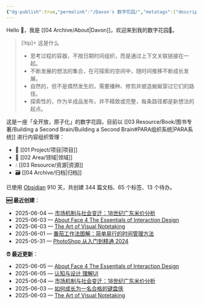 ```yaml
---
{"dg-publish":true,"permalink":"/Davon's 数字花园/","metatags":{"description":"这里是 🏡Davon的数字花园，是个人不断发展的想法的集合，作为半成品的思考，在可探索的空间中，随时间推移不断播种、修剪、塑造","og:site_name":"DavonOs","og:title":"Davon 的数字花园","og:type":"article","og:url":"https://zuji.eu.org","og:image":"https://wp.technologyreview.com/wp-content/uploads/2020/08/digital-garden_web.jpg","og:image:width":"400","og:image:alt":"articlecover","og:locale":"zh_cn"},"tags":["gardenEntry"],"created":"2023-06-03T20:26:48.504+08:00","updated":"2025-05-08T09:47:53.014+08:00"}
---
```


Hello 👋，我是 [[04 Archive/About\|Davon]]，欢迎来到我的数字花园🌱。

>[!tip]+ 这是什么
>- 思考过程的容器，不按日期时间组织，而是通过上下文关联链接在一起。
>- 不断发展的想法的集合，在可探索的空间中，随时间推移不断成长发展。
>- 自然的，但不是偶然发生的，需要播种、修剪并塑造蜿蜒穿过它们的路径。
>- 探索性的，作为半成品发布，并不精致或完整，每条路径都是新想法的起点。

这是一座「全开放，原子化」的数字花园，目前以 [[03 Resource/Book/图书专著/Building a Second Brain/Building a Second Brain#PARA组织系统\|PARA系统]] 进行内容组织管理：
- 🎯 [[01 Project/项目\|项目]]
- 🔖 [[02 Area/领域\|领域]]
- 💧 [[03 Resource/资源\|资源]]
 - 🗃️ [[04 Archive/归档\|归档]]

<p><span>已使用 <a data-tooltip-position="top" aria-label="https://obsidian.md/" rel="noopener nofollow" class="external-link" href="https://obsidian.md/" target="_blank">Obsidian</a> 910 天，共创建 344 篇文档、65 个标签、13 个待办。 <br></span></p>

**🆕 最近创建**：
<div><ul class="dataview list-view-ul"><li><span>2025-06-04 — <a data-tooltip-position="top" aria-label="03 Resource/Book/图书专著/市场机制与社会变迁：18世纪广东米价分析.md" data-href="03 Resource/Book/图书专著/市场机制与社会变迁：18世纪广东米价分析.md" href="03 Resource/Book/图书专著/市场机制与社会变迁：18世纪广东米价分析.md" class="internal-link" target="_blank" rel="noopener nofollow">市场机制与社会变迁：18世纪广东米价分析</a></span></li><li><span>2025-06-03 — <a data-tooltip-position="top" aria-label="03 Resource/Book/图书专著/About Face 4 The Essentials of Interaction Design.md" data-href="03 Resource/Book/图书专著/About Face 4 The Essentials of Interaction Design.md" href="03 Resource/Book/图书专著/About Face 4 The Essentials of Interaction Design.md" class="internal-link" target="_blank" rel="noopener nofollow">About Face 4 The Essentials of Interaction Design</a></span></li><li><span>2025-06-03 — <a data-tooltip-position="top" aria-label="03 Resource/Book/图书专著/The Art of Visual Notetaking.md" data-href="03 Resource/Book/图书专著/The Art of Visual Notetaking.md" href="03 Resource/Book/图书专著/The Art of Visual Notetaking.md" class="internal-link" target="_blank" rel="noopener nofollow">The Art of Visual Notetaking</a></span></li><li><span>2025-06-01 — <a data-tooltip-position="top" aria-label="03 Resource/Book/图书专著/番茄工作法图解：简单易行的时间管理方法.md" data-href="03 Resource/Book/图书专著/番茄工作法图解：简单易行的时间管理方法.md" href="03 Resource/Book/图书专著/番茄工作法图解：简单易行的时间管理方法.md" class="internal-link" target="_blank" rel="noopener nofollow">番茄工作法图解：简单易行的时间管理方法</a></span></li><li><span>2025-05-31 — <a data-tooltip-position="top" aria-label="02 Area/设计/PhotoShop 从入门到精通 2024.md" data-href="02 Area/设计/PhotoShop 从入门到精通 2024.md" href="02 Area/设计/PhotoShop 从入门到精通 2024.md" class="internal-link" target="_blank" rel="noopener nofollow">PhotoShop 从入门到精通 2024</a></span></li></ul></div>

**⏰ 最近更新**：
<div><ul class="dataview list-view-ul"><li><span>2025-06-05 — <a data-tooltip-position="top" aria-label="03 Resource/Book/图书专著/About Face 4 The Essentials of Interaction Design.md" data-href="03 Resource/Book/图书专著/About Face 4 The Essentials of Interaction Design.md" href="03 Resource/Book/图书专著/About Face 4 The Essentials of Interaction Design.md" class="internal-link" target="_blank" rel="noopener nofollow">About Face 4 The Essentials of Interaction Design</a></span></li><li><span>2025-06-05 — <a data-tooltip-position="top" aria-label="03 Resource/Book/图书专著/认知与设计 理解UI.md" data-href="03 Resource/Book/图书专著/认知与设计 理解UI.md" href="03 Resource/Book/图书专著/认知与设计 理解UI.md" class="internal-link" target="_blank" rel="noopener nofollow">认知与设计 理解UI</a></span></li><li><span>2025-06-04 — <a data-tooltip-position="top" aria-label="03 Resource/Book/图书专著/市场机制与社会变迁：18世纪广东米价分析.md" data-href="03 Resource/Book/图书专著/市场机制与社会变迁：18世纪广东米价分析.md" href="03 Resource/Book/图书专著/市场机制与社会变迁：18世纪广东米价分析.md" class="internal-link" target="_blank" rel="noopener nofollow">市场机制与社会变迁：18世纪广东米价分析</a></span></li><li><span>2025-06-03 — <a data-tooltip-position="top" aria-label="02 Area/内容创作/如何成长为一名合格的键盘侠.md" data-href="02 Area/内容创作/如何成长为一名合格的键盘侠.md" href="02 Area/内容创作/如何成长为一名合格的键盘侠.md" class="internal-link" target="_blank" rel="noopener nofollow">如何成长为一名合格的键盘侠</a></span></li><li><span>2025-06-03 — <a data-tooltip-position="top" aria-label="03 Resource/Book/图书专著/The Art of Visual Notetaking.md" data-href="03 Resource/Book/图书专著/The Art of Visual Notetaking.md" href="03 Resource/Book/图书专著/The Art of Visual Notetaking.md" class="internal-link" target="_blank" rel="noopener nofollow">The Art of Visual Notetaking</a></span></li></ul></div>